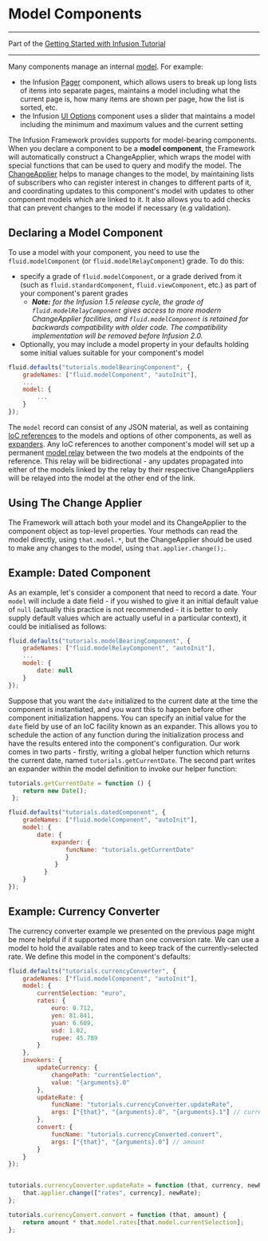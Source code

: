 # Model Components #

---
Part of the [Getting Started with Infusion Tutorial](GettingStartedWithInfusion.md)

---

Many components manage an internal [model](../ModelObjects.md). For example:

* the Infusion [Pager](../Pager.md) component, which allows users to break up long lists of items into separate pages, maintains a model including what the current page is, how many items are shown per page, how the list is sorted, etc.
* the Infusion [UI Options](../UserInterfaceOptions.md) component uses a slider that maintains a model including the minimum and maximum values and the current setting

The Infusion Framework provides supports for model-bearing components. When you declare a component to be a **model component**, the Framework will automatically construct a ChangeApplier, which wraps the model with special functions that can be used to query and modify the model. The [ChangeApplier](../ChangeApplier.md) helps to manage changes to the model, by maintaining lists of subscribers who can register interest in changes to different parts of it, and coordinating updates to this component's model with updates to other component models which are linked to it. It also allows you to add checks that can prevent changes to the model if necessary (e.g validation).

## Declaring a Model Component ##

To use a model with your component, you need to use the `fluid.modelComponent` (or `fluid.modelRelayComponent`) grade. To do this:

* specify a grade of `fluid.modelComponent`, or a grade derived from it (such as `fluid.standardComponent`, `fluid.viewComponent`, etc.) as part of your component's parent grades
    * _**Note:** for the Infusion 1.5 release cycle, the grade of `fluid.modelRelayComponent` gives access to more modern ChangeApplier facilities, and `fluid.modelComponent` is retained for backwards compatibility with older code. The compatibility implementation will be removed before Infusion 2.0._
* Optionally, you may include a model property in your defaults holding some initial values suitable for your component's model

```javascript
fluid.defaults("tutorials.modelBearingComponent", {
    gradeNames: ["fluid.modelComponent", "autoInit"],
    ...
    model: {
        ...
    }
});
```

The `model` record can consist of any JSON material, as well as containing [IoC references](../IoCReferences.md) to the models and options of other components, as well as [expanders](../ExpansionOfComponentOptions.md). Any IoC references to another component's model will set up a permanent [model relay](../ModelRelay.md) between the two models at the endpoints of the reference. This relay will be bidirectional - any updates propagated into either of the models linked by the relay by their respective ChangeAppliers will be relayed into the model at the other end of the link.

## Using The Change Applier ##

The Framework will attach both your model and its ChangeApplier to the component object as top-level properties. Your methods can read the model directly, using `that.model.*`, but the ChangeApplier should be used to make any changes to the model, using `that.applier.change();`.

## Example: Dated Component ##

As an example, let's consider a component that need to record a date. Your `model` will include a date field - if you wished to give it an initial default value of `null` (actually this practice is not recommended - it is better to only supply default values which are actually useful in a particular context), it could be initialised as follows:

```javascript
fluid.defaults("tutorials.modelBearingComponent", {
    gradeNames: ["fluid.modelRelayComponent", "autoInit"],
    ...
    model: {
        date: null
    }
});
```

Suppose that you want the `date` initialized to the current date at the time the component is instantiated, and you want this to happen before other component initialization happens. You can specify an initial value for the `date` field by use of an IoC facility known as an expander. This allows you to schedule the action of any function during the initialization process and have the results entered into the component's configuration. Our work comes in two parts - firstly, writing a global helper function which returns the current date, named `tutorials.getCurrentDate`. The second part writes an expander within the model definition to invoke our helper function:

```javascript
tutorials.getCurrentDate = function () {
    return new Date();
 };

fluid.defaults("tutorials.datedComponent", {
    gradeNames: ["fluid.modelComponent", "autoInit"],
    model: {
        date: {
            expander: {
                funcName: "tutorials.getCurrentDate"
                }
             }
          }
    }
});
```

## Example: Currency Converter ##

The currency converter example we presented on the previous page might be more helpful if it supported more than one conversion rate. We can use a model to hold the available rates and to keep track of the currently-selected rate. We define this model in the component's defaults:

```javascript
fluid.defaults("tutorials.currencyConverter", {
    gradeNames: ["fluid.modelComponent", "autoInit"],
    model: {
        currentSelection: "euro",
        rates: {
            euro: 0.712,
            yen: 81.841,
            yuan: 6.609,
            usd: 1.02,
            rupee: 45.789
        }
    },
    invokers: {
        updateCurrency: {
            changePath: "currentSelection",
            value: "{arguments}.0"
        },
        updateRate: {
            funcName: "tutorials.currencyConverter.updateRate",
            args: ["{that}", "{arguments}.0", "{arguments}.1"] // currency, newRate
        },
        convert: {
            funcName: "tutorials.currencyConverted.convert",
            args: ["{that}", "{arguments}.0"] // amount
        }
    }
});


tutorials.currencyConverter.updateRate = function (that, currency, newRate) {
    that.applier.change(["rates", currency], newRate);
};

tutorials.currencyConvert.convert = function (that, amount) {
    return amount * that.model.rates[that.model.currentSelection];
};
```
